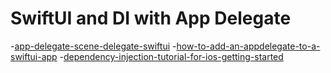 #  SwiftUI and DI with App Delegate

-[app-delegate-scene-delegate-swiftui](https://www.fivestars.blog/articles/app-delegate-scene-delegate-swiftui/)
-[how-to-add-an-appdelegate-to-a-swiftui-app](https://www.hackingwithswift.com/quick-start/swiftui/how-to-add-an-appdelegate-to-a-swiftui-app)
-[dependency-injection-tutorial-for-ios-getting-started](https://www.kodeco.com/14223279-dependency-injection-tutorial-for-ios-getting-started)
